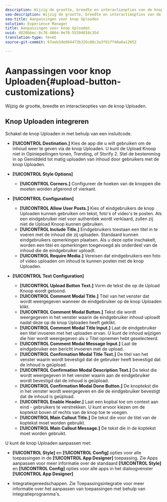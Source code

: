 ```yaml
---
description: Wijzig de grootte, breedte en interactieopties van de knop Uploaden.
seo-description: Wijzig de grootte, breedte en interactieopties van de knop Uploaden.
seo-title: Aanpassingen voor knop Uploaden
solution: Experience Manager
title: Aanpassingen voor knop Uploaden
uuid: d820bbec-8c76-4864-9e70-55394010c35d
translation-type: tm+mt
source-git-commit: 67aeb3de964473b326c88c3a3f81ff48a6a12652

---
```



# Aanpassingen voor knop Uploaden{#upload-button-customizations}

Wijzig de grootte, breedte en interactieopties van de knop Uploaden.

## Knop Uploaden integreren

Schakel de knop Uploaden in met behulp van een insluitcode.

* **[!UICONTROL Destination.]** Kies de app die u wilt gebruiken om de inhoud weer te geven via de knop Uploaden. U kunt de Upload Knoop niet in Opiniepeilingen tonen, Trending, of Storify 2. Stel de bestemming in op Gemiddeld tot matig uploaden van inhoud door gebruikers met de knop Uploaden.
* **[!UICONTROL Style Options]**

   * **[!UICONTROL Corners.]** Configureer de hoeken van de knoppen die moeten worden afgerond of vierkant.

* **[!UICONTROL Configuration]**

   * **[!UICONTROL Allow User Posts.]** Kies of eindgebruikers de knop Uploaden kunnen gebruiken om tekst, foto&#39;s of video&#39;s te posten. Als een eindgebruiker niet voor authentiek wordt verklaard, zullen zij niet de Upload Knoop kunnen gebruiken.
   * **[!UICONTROL Include Title.]** Eindgebruikers toestaan een titel in te voeren met de inhoud die zij uploaden. Standaard kunnen eindgebruikers opmerkingen plaatsen. Als u deze optie inschakelt, worden een titel en opmerkingen toegevoegd als onderdeel van de inhoud die de eindgebruiker uploadt.
   * **[!UICONTROL Require Media.]** Vereisen dat eindgebruikers een foto of video uploaden om inhoud te kunnen posten met de knop Uploaden.

* **[!UICONTROL Text Configuration]**

   * **[!UICONTROL Upload Button Text.]** Vorm de tekst die op de Upload Knoop wordt getoond.
   * **[!UICONTROL Comment Modal Title.]** Titel van het venster dat wordt weergegeven wanneer de eindgebruiker op de knop Uploaden klikt.
   * **[!UICONTROL Comment Modal Button.]** Tekst die wordt weergegeven in het venster waarin de eindgebruiker inhoud uploadt nadat deze op de knop Uploaden heeft geklikt.
   * **[!UICONTROL Comment Modal Title Input.]** Laat de eindgebruiker een titel invoeren met het uploaden ervan. U kunt de inhoud wijzigen die hier wordt weergegeven als u Titel opnemen hebt geselecteerd.
   * **[!UICONTROL Comment Modal Message Input.]** Laat de eindgebruiker een bericht invoeren met de upload.
   * **[!UICONTROL Confirmation Modal Title Text.]** De titel van het venster waarin wordt bevestigd dat de gebruiker heeft bevestigd dat de inhoud is geüpload.
   * **[!UICONTROL Confirmation Modal Description Text.]** De tekst die wordt weergegeven in het venster waarin aan de eindgebruiker wordt bevestigd dat de inhoud is geüpload.
   * **[!UICONTROL Confirmation Modal Done Button.]** De knoptekst die in het venster wordt weergegeven en die de eindgebruiker bevestigt dat de inhoud is geüpload.
   * **[!UICONTROL Enable Header.]** Laat een kopbal toe om context aan eind - gebruikers te verstrekken. U kunt ervoor kiezen om de koptekst boven of rechts van de knop toe te voegen.
   * **[!UICONTROL Main Callout Title.]** De tekst die voor de titel van de koptekst moet worden gebruikt.
   * **[!UICONTROL Main Callout Message.]** De tekst die in de koptekst moet worden gebruikt.

U kunt de knop Uploaden aanpassen met:

* **[!UICONTROL Style]** en **[!UICONTROL Config]** opties voor alle toepassingen in de **[!UICONTROL App Designer]** toepassing. Zie Apps aanpassen voor meer informatie over de standaard **[!UICONTROL Style]** en **[!UICONTROL Config]** opties voor alle apps in het dialoogvenster **[!UICONTROL App Designer]**

* Integratiegereedschappen. Zie Toepassingsintegratie voor meer informatie over het aanpassen van toepassingen met behulp van integratieprogramma&#39;s.


